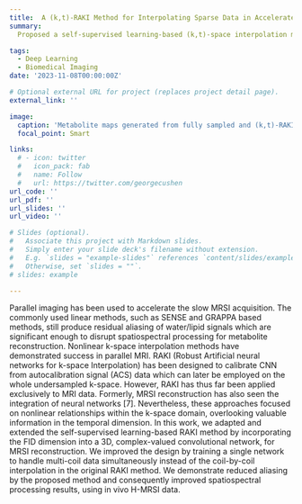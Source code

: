 ```yaml
---
title:  A (k,t)-RAKI Method for Interpolating Sparse Data in Accelerated MRSI Acquisitions
summary: 
  Proposed a self-supervised learning-based (k,t)-space interpolation method, (k,t)-RAKI, that is useful for further accelerating MRSI acquisition, in combination with subspace methods. 

tags:
  - Deep Learning
  - Biomedical Imaging
date: '2023-11-08T00:00:00Z'

# Optional external URL for project (replaces project detail page).
external_link: ''

image:
  caption: 'Metabolite maps generated from fully sampled and (k,t)-RAKI reconstructed in vivo 1H-MRSI data.'
  focal_point: Smart

links:
  # - icon: twitter
  #   icon_pack: fab
  #   name: Follow
  #   url: https://twitter.com/georgecushen
url_code: ''
url_pdf: ''
url_slides: ''
url_video: ''

# Slides (optional).
#   Associate this project with Markdown slides.
#   Simply enter your slide deck's filename without extension.
#   E.g. `slides = "example-slides"` references `content/slides/example-slides.md`.
#   Otherwise, set `slides = ""`.
# slides: example

---
```


Parallel imaging has been used to accelerate the slow MRSI acquisition. The commonly used linear methods, such as SENSE and GRAPPA based methods, still produce residual aliasing of water/lipid signals which are significant enough to disrupt spatiospectral processing for metabolite reconstruction. Nonlinear k-space interpolation methods have demonstrated success in parallel MRI. RAKI (Robust Artificial neural networks for k-space Interpolation) has been designed to calibrate CNN from autocalibration signal (ACS) data which can later be employed on the whole undersampled k-space. However, RAKI has thus far been applied exclusively to MRI data. Formerly, MRSI reconstruction
has also seen the integration of neural networks [7]. Nevertheless, these approaches focused on nonlinear relationships within the k-space domain, overlooking valuable information in the temporal dimension.
In this work, we adapted and extended the self-supervised learning-based RAKI method by incorporating the FID dimension into a 3D, complex-valued convolutional network, for MRSI reconstruction. We improved the design by training a single network to handle multi-coil data simultaneously instead of the coil-by-coil interpolation in the original RAKI method. We demonstrate reduced aliasing by the proposed method and consequently improved spatiospectral processing results, using in vivo H-MRSI data.



